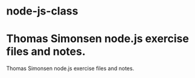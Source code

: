 # node-js-class

Thomas Simonsen node.js exercise files and notes.
=======
Thomas Simonsen node.js exercise files and notes.
